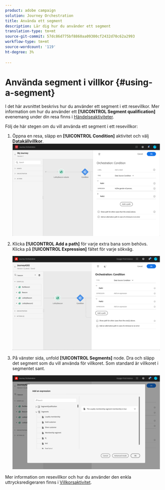 ```yaml
---
product: adobe campaign
solution: Journey Orchestration
title: Använda ett segment
description: Lär dig hur du använder ett segment
translation-type: tm+mt
source-git-commit: 57dc86d775bf8860aa09300cf2432d70c62a2993
workflow-type: tm+mt
source-wordcount: '119'
ht-degree: 3%

---
```



# Använda segment i villkor {#using-a-segment}

I det här avsnittet beskrivs hur du använder ett segment i ett resevillkor. Mer information om hur du använder ett **[!UICONTROL Segment qualification]** evenemang under din resa finns i [Händelseaktiviteter](../building-journeys/segment-qualification-events.md).

Följ de här stegen om du vill använda ett segment i ett resevillkor:

1. Öppna en resa, släpp en **[!UICONTROL Condition]** aktivitet och välj **Datakällvillkor**.
   ![](../assets/journey47.png)

1. Klicka **[!UICONTROL Add a path]** för varje extra bana som behövs. Klicka på **[!UICONTROL Expression]** fältet för varje sökväg.

   ![](../assets/segment3.png)

1. På vänster sida, unfold **[!UICONTROL Segments]** node. Dra och släpp det segment som du vill använda för villkoret. Som standard är villkoret i segmentet sant.

   ![](../assets/segment4.png)

Mer information om resevillkor och hur du använder den enkla uttrycksredigeraren finns i [Villkorsaktivitet](../building-journeys/condition-activity.md#about_condition).

